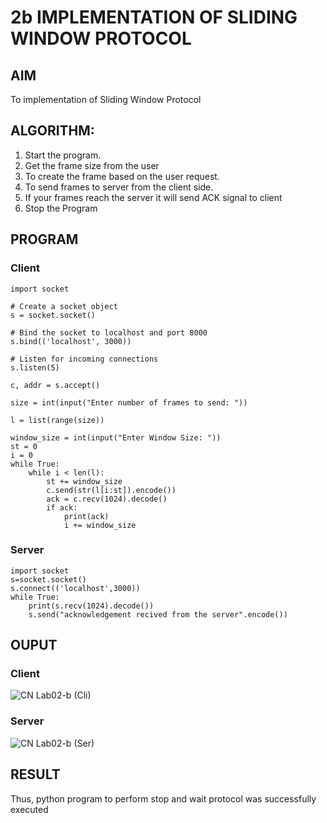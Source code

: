 # 2b IMPLEMENTATION OF SLIDING WINDOW PROTOCOL

## AIM
To implementation of Sliding Window Protocol

## ALGORITHM:
1. Start the program.
2. Get the frame size from the user
3. To create the frame based on the user request.
4. To send frames to server from the client side.
5. If your frames reach the server it will send ACK signal to client
6. Stop the Program
   
## PROGRAM

### Client 
```
import socket

# Create a socket object
s = socket.socket()

# Bind the socket to localhost and port 8000
s.bind(('localhost', 3000))

# Listen for incoming connections
s.listen(5)

c, addr = s.accept()

size = int(input("Enter number of frames to send: "))

l = list(range(size))

window_size = int(input("Enter Window Size: "))
st = 0
i = 0
while True:
    while i < len(l):
        st += window_size
        c.send(str(l[i:st]).encode())
        ack = c.recv(1024).decode()
        if ack:
            print(ack)
            i += window_size

```
### Server
```
import socket 
s=socket.socket() 
s.connect(('localhost',3000)) 
while True:    
    print(s.recv(1024).decode()) 
    s.send("acknowledgement recived from the server".encode())

```
## OUPUT

### Client 
![CN Lab02-b (Cli)](https://github.com/SivaramakrishnanBaskar/2b_SLIDING_WINDOW_PROTOCOL/assets/119476322/6d0e285e-682a-477c-a866-20b3ad56080b)

### Server
![CN Lab02-b (Ser)](https://github.com/SivaramakrishnanBaskar/2b_SLIDING_WINDOW_PROTOCOL/assets/119476322/cd446bbf-7444-44ca-8d94-f3a2c1a133c8)


## RESULT
Thus, python program to perform stop and wait protocol was successfully executed

